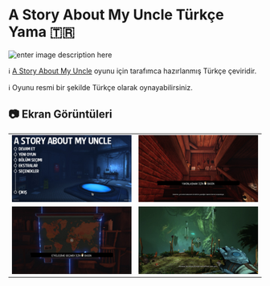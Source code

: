 # A Story About My Uncle Türkçe Yama :tr:
![enter image description here](https://cdn.steamgriddb.com/logo/148510031349642de5ca0c544f31b2ef.png)

:information_source: [A Story About My Uncle](https://store.steampowered.com/app/278360) oyunu için tarafımca hazırlanmış Türkçe çeviridir.

:information_source: Oyunu resmi bir şekilde Türkçe olarak oynayabilirsiniz.

## :camera: Ekran Görüntüleri
<table style="width: 100%; table-layout: fixed;">
  <tr>
    <td style="width: 50%;"><img src="/EkranGoruntuleri/20201219201813_1.jpg?raw=true" width="100%" height="auto" /></td>
    <td style="width: 50%;"><img src="/EkranGoruntuleri/20201219201915_1.jpg?raw=true" width="100%" height="auto" /></td>
  </tr>
  <tr>
    <td style="width: 50%;"><img src="/EkranGoruntuleri/20201219201930_1.jpg?raw=true" width="100%" height="auto" /></td>
    <td style="width: 50%;"><img src="/EkranGoruntuleri/20201219202000_1.jpg?raw=true" width="100%" height="auto" /></td>
  </tr>
</table>
